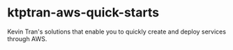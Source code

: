 # ktptran-aws-quick-starts
Kevin Tran's solutions that enable you to quickly create and deploy services through AWS.
